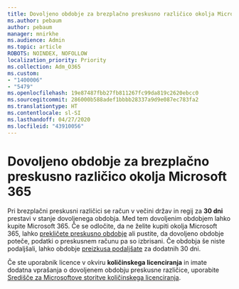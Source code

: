 ```yaml
---
title: Dovoljeno obdobje za brezplačno preskusno različico okolja Microsoft 365
ms.author: pebaum
author: pebaum
manager: mnirkhe
ms.audience: Admin
ms.topic: article
ROBOTS: NOINDEX, NOFOLLOW
localization_priority: Priority
ms.collection: Adm_O365
ms.custom:
- "1400006"
- "5479"
ms.openlocfilehash: 19e87487fbb27fb811267fc99da819c2620ebcc0
ms.sourcegitcommit: 286000b588adef1bbbb28337a9d9e087ec783fa2
ms.translationtype: HT
ms.contentlocale: sl-SI
ms.lasthandoff: 04/27/2020
ms.locfileid: "43910056"
---
```

# <a name="grace-period-for-microsoft-365-free-trial"></a>Dovoljeno obdobje za brezplačno preskusno različico okolja Microsoft 365

Pri brezplačni preskusni različici se račun v večini držav in regij za **30 dni** prestavi v stanje dovoljenega obdobja. Med tem dovoljenim obdobjem lahko kupite Microsoft 365. Če se odločite, da ne želite kupiti okolja Microsoft 365, lahko [prekličete preskusno obdobje](https://docs.microsoft.com/microsoft-365/commerce/subscriptions/cancel-your-subscription?view=o365-worldwide) ali pustite, da dovoljeno obdobje poteče, podatki o preskusnem računu pa so izbrisani. Če obdobja še niste podaljšali, lahko obdobje [preizkusa podaljšate](https://docs.microsoft.com/microsoft-365/commerce/extend-your-trial) za dodatnih 30 dni.

Če ste uporabnik licence v okviru **količinskega licenciranja** in imate dodatna vprašanja o dovoljenem obdobju preskusne različice, uporabite [Središče za Microsoftove storitve količinskega licenciranja](https://support.microsoft.com/help/4471406/how-to-contact-the-microsoft-volume-licensing-service-center).
